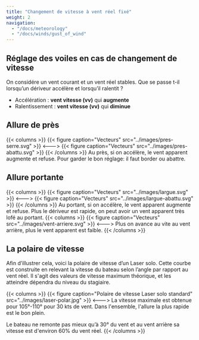 ```yaml
---
title: "Changement de vitesse à vent réel fixé"
weight: 2
navigation:
  - "/docs/meteorology"
  - "/docs/winds/gust_of_wind"
---
```

## Réglage des voiles en cas de changement de vitesse

On considére un vent courant et un vent réel stables.
Que se passe t-il lorsqu’un dériveur accélère et lorsqu’il ralentit ?

- Accélération : **vent vitesse (vv)** qui **augmente**
- Ralentissement : **vent vitesse (vv)** qui **diminue**

## Allure de près

{{< columns >}}
{{< figure caption="Vecteurs" src="../images/pres-serre.svg" >}}
<--->
{{< figure caption="Vecteurs" src="../images/pres-abattu.svg" >}}
{{< /columns >}}
Au près, si on accélère, le vent apparent augmente et refuse.
Pour garder le bon réglage: il faut border ou abattre.

## Allure portante

{{< columns >}}
{{< figure caption="Vecteurs" src="../images/largue.svg" >}}
<--->
{{< figure caption="Vecteurs" src="../images/largue-abattu.svg" >}}
{{< /columns >}}
Au portant, si on accélère, le vent apparent augmente et refuse.
Plus le dériveur est rapide, on peut avoir un vent apparent très lofé au portant.
{{< columns >}}
{{< figure caption="Vecteurs" src="../images/vent-arriere.svg" >}}
<--->
Plus on avance au vite au vent arrière, plus le vent apparent est faible.
{{< /columns >}}

## La polaire de vitesse

Afin d’illustrer cela, voici la polaire de vitesse d’un Laser solo.
Cette courbe est construite en relevant la vitesse du bateau selon l’angle par rapport au vent réel.
Il s'agit des valeurs de vitesse maximum théorique, et les atteindre dépendra du niveau du stagiaire.

{{< columns >}}
{{< figure caption="Polaire de vitesse Laser solo standard" src="../images/laser-polar.jpg" >}}
<--->
La vitesse maximale est obtenue pour 105°-110° pour 30 kts de vent.
Dans l'ensemble, l'allure la plus rapide est le bon plein.

Le bateau ne remonte pas mieux qu’à 30° du vent et au vent arrière sa vitesse est d'environ 60% du vent réel.
{{< /columns >}}
